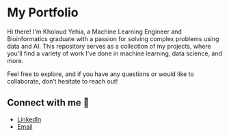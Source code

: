 # My Portfolio

Hi there! I'm Kholoud Yehia, a Machine Learning Engineer and Bioinformatics graduate with a passion for solving complex problems using data and AI. This repository serves as a collection of my projects, where you'll find a variety of work I've done in machine learning, data science, and more.

Feel free to explore, and if you have any questions or would like to collaborate, don’t hesitate to reach out!

## Connect with me 🔗
- [LinkedIn](https://www.linkedin.com/in/kholoud-yehia5)
- [Email](kholoudyehia3@gmail.com)
